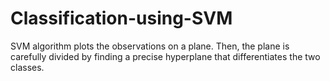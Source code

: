 # Classification-using-SVM
SVM algorithm plots the observations on a plane. Then, the plane is carefully divided by finding a precise hyperplane that differentiates the two classes. 
